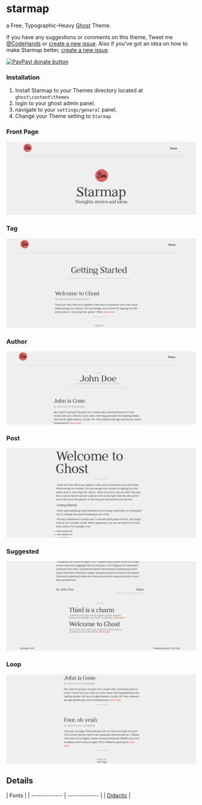 # starmap
a Free, Typographic-Heavy [Ghost](http://ghost.org) Theme.

If you have any suggestions or comments on this theme, Tweet me [@CodeHands](https://twitter.com/CodeHands) or [create a new issue](https://github.com/DanielTamkin/starmap/issues).
Also if you've got an idea on how to make Starmap better, [create a new issue](https://github.com/DanielTamkin/starmap/issues).

[![PayPayl donate button](https://img.shields.io/badge/donate-paypal-brightgreen.svg)](https://www.paypal.com/cgi-bin/webscr?cmd=_s-xclick&hosted_button_id=SGNLGR9725Y2U "Donate to DanielTamkin")


### Installation
1. Install Starmap to your Themes directory located at `ghost\content\themes`
2. login to your ghost admin panel.
3. navigate to your `settings/general` panel.
4. Change your Theme setting to `Starmap`


### Front Page
![Starmap-FrontPage](screenshots/starmap-frontpage.png)


### Tag

![Starmap-Tag](screenshots/starmap-tag.png)

### Author

![Starmap-Author](screenshots/starmap-author.png)


### Post

![Starmap-Post](screenshots/starmap-post.png)


### Suggested

![Starmap-Suggested](screenshots/starmap-suggested.png)


### Loop

![Starmap-Loop](screenshots/starmap-loop.png)

Details
---
| Fonts  |
| ------------- | ------------- |
| [Didactic](http://www.tylerfinck.com/didactic/)  |
